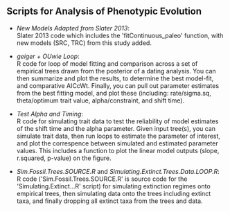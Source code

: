 ## Scripts for Analysis of Phenotypic Evolution
   + _New Models Adapted from Slater 2013_:  
   Slater 2013 code which includes the 'fitContinuous_paleo' function, with new models (SRC, TRC) from this study added.   
   
   + _geiger + OUwie Loop_:  
   R code for loop of model fitting and comparison across a set of empirical trees drawn from the posterior of a dating analysis. You can then summarize and plot the results, to determine the best model-fit, and comparative AICcWt. Finally, you can pull out parameter estimates from the best fitting model, and plot these (including: rate/sigma.sq, theta/optimum trait value, alpha/constraint, and shift time).  
   
   + _Test Alpha and Timing_:  
   R code for simulating trait data to test the reliability of model estimates of the shift time and the alpha parameter. Given input tree(s), you can simulate trait data, then run loops to estimate the parameter of interest, and plot the correspence between simulated and estimated parameter values. This includes a function to plot the linear model outputs (slope, r.squared, p-value) on the figure. 
   
   + _Sim.Fossil.Trees.SOURCE.R_ and _Simulating.Extinct.Trees.Data.LOOP.R_:  
   R code ('Sim.Fossil.Trees.SOURCE.R' is source code for the 'Simulating.Extinct...R' script) for simulating extinction regimes onto empirical trees, then simulating data onto the trees including extinct taxa, and finally dropping all extinct taxa from the trees and data.
